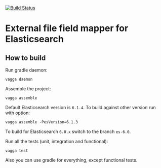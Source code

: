 [![Build Status](https://travis-ci.org/anti-social/elasticsearch-external-file-mapper.svg?branch=master)](https://travis-ci.org/anti-social/elasticsearch-external-file-mapper)

# External file field mapper for Elasticsearch

## How to build

Run gradle daemon:

```
vagga daemon
```

Assemble the project:

```
vagga assemble
```

Default Elasticsearch version is `6.1.4`. To build against other version run with option:

```
vagga assemble -PesVersion=6.1.3
```

To build for Elasticsearch `6.0.x` switch to the branch `es-6.0`.

Run all the tests (unit, integration and functional):

```
vagga test
```

Also you can use gradle for everything, except functional tests.
